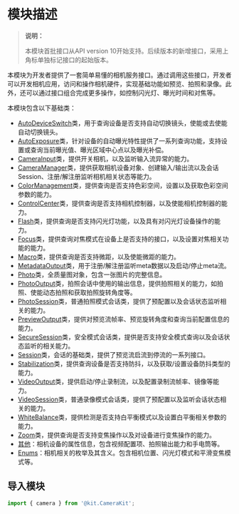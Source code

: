 # 模块描述
<!--Kit: Camera Kit-->
<!--Subsystem: Multimedia-->
<!--Owner: @qano-->
<!--Designer: @leo_ysl-->
<!--Tester: @xchaosioda-->
<!--Adviser: @zengyawen-->

> **说明：**
>
> 本模块首批接口从API version 10开始支持。后续版本的新增接口，采用上角标单独标记接口的起始版本。

本模块为开发者提供了一套简单易懂的相机服务接口。通过调用这些接口，开发者可以开发相机应用，访问和操作相机硬件，实现基础功能如预览、拍照和录像。此外，还可以通过接口组合完成更多操作，如控制闪光灯、曝光时间和对焦等。

本模块包含以下基础类：

- [AutoDeviceSwitch](arkts-apis-camera-AutoDeviceSwitch.md)类，用于查询设备是否支持自动切换镜头，使能或去使能自动切换镜头。
- [AutoExposure](arkts-apis-camera-AutoExposure.md)类，针对设备的自动曝光特性提供了一系列查询功能，支持设置或查询当前曝光值、曝光区域中心点以及曝光补偿。
- [CameraInput](arkts-apis-camera-CameraInput.md)类，提供开关相机，以及监听输入流异常的能力。
- [CameraManager](arkts-apis-camera-CameraManager.md)类，提供获取相机设备对象、创建输入/输出流以及会话Session、注册/解注册监听相机相关状态等能力。
- [ColorManagement](arkts-apis-camera-ColorManagement.md)类，提供查询是否支持色彩空间，设置以及获取色彩空间参数的能力。
- [ControlCenter](arkts-apis-camera-ControlCenter.md)类，提供查询是否支持相机控制器，以及使能相机控制器的能力。
- [Flash](arkts-apis-camera-Flash.md)类，提供查询是否支持闪光灯功能，以及具有对闪光灯设备操作的能力。
- [Focus](arkts-apis-camera-Focus.md)类，提供查询对焦模式在设备上是否支持的接口，以及设置对焦相关功能的能力。
- [Macro](arkts-apis-camera-Macro.md)类，提供查询是否支持微距，以及使能微距的能力。
- [MetadataOutput](arkts-apis-camera-MetadataOutput.md)类，用于注册/解注册监听meta数据以及启动/停止meta流。
- [Photo](arkts-apis-camera-Photo.md)类，全质量图对象，包含一张图片的完整信息。
- [PhotoOutput](arkts-apis-camera-PhotoOutput.md)类，拍照会话中使用的输出信息，提供拍照相关的能力，如拍照、使能动态拍照和获取拍照旋转角度等。
- [PhotoSession](arkts-apis-camera-PhotoSession.md)类，普通拍照模式会话类，提供了预配置以及会话状态监听相关的能力。
- [PreviewOutput](arkts-apis-camera-PreviewOutput.md)类，提供对预览流帧率、预览旋转角度和查询当前配置信息的能力。
- [SecureSession](arkts-apis-camera-SecureSession.md)类，安全模式会话类，提供是否支持安全模式查询以及会话状态监听的相关能力。
- [Session](arkts-apis-camera-Session.md)类，会话的基础类，提供了预览流启流到停流的一系列接口。
- [Stabilization](arkts-apis-camera-Stabilization.md)类，提供查询设备是否支持防抖，以及获取/设置设备防抖类型的能力。
- [VideoOutput](arkts-apis-camera-VideoOutput.md)类，提供启动/停止录制流，以及配置录制流帧率、镜像等能力。
- [VideoSession](arkts-apis-camera-VideoSession.md)类，普通录像模式会话类，提供了预配置以及监听会话状态相关的能力。
- [WhiteBalance](arkts-apis-camera-WhiteBalance.md)类，提供检测是否支持白平衡模式以及设置白平衡相关参数的能力。
- [Zoom](arkts-apis-camera-Zoom.md)类，提供查询是否支持变焦操作以及对设备进行变焦操作的能力。
- [其他](arkts-apis-camera-i.md)：相机设备的属性信息，包含视频配置项、拍照输出能力和手电筒等。
- [Enums](arkts-apis-camera-e.md)：相机相关的枚举及其含义。包含相机位置、闪光灯模式和平滑变焦模式等。

## 导入模块

```ts
import { camera } from '@kit.CameraKit';
```
